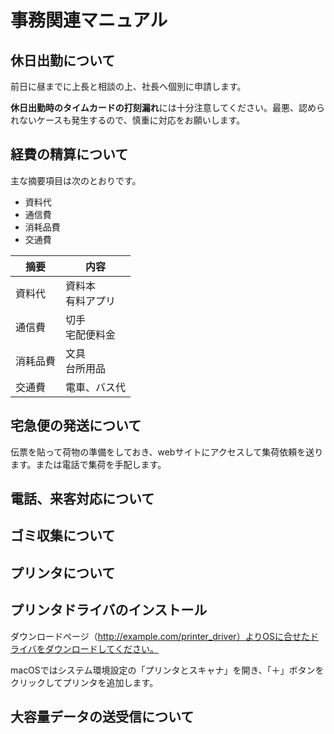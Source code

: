 # 事務関連マニュアル
## 休日出勤について
前日に昼までに上長と相談の上、社長へ個別に申請します。

**休日出勤時のタイムカードの打刻漏れ**には十分注意してください。最悪、認められないケースも発生するので、慎重に対応をお願いします。
## 経費の精算について
主な摘要項目は次のとおりです。
 - 資料代
 - 通信費
 - 消耗品費
 - 交通費

|摘要   |内容 
|--|--
|資料代 |資料本<br>有料アプリ
|通信費 |切手<br>宅配便料金
|消耗品費 |文具<br>台所用品
|交通費 |電車、バス代

## 宅急便の発送について
伝票を貼って荷物の準備をしておき、webサイトにアクセスして集荷依頼を送ります。または電話で集荷を手配します。
## 電話、来客対応について
## ゴミ収集について
## プリンタについて
## プリンタドライバのインストール
ダウンロードページ（http://example.com/printer_driver）よりOSに合せたドライバをダウンロードしてください。

macOSではシステム環境設定の「プリンタとスキャナ」を開き、「＋」ボタンをクリックしてプリンタを追加します。

## 大容量データの送受信について